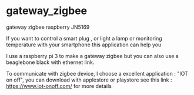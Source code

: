 # gateway_zigbee
gateway zigbee raspberry JN5169


If you want to control a smart plug , or light a lamp or monitoring temperature with your smartphone
this application can help you

I use a raspberry pi 3 to make a gateway zigbee but you can also use a beaglebone black with ethernet link.

To communicate with zigbee device, I choose a excellent application : "IOT on off", you can download with applestore
or playstore
see this link : https://www.iot-onoff.com/ for more details




